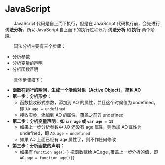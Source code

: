 # JavaScript

　　JavaScript 代码是自上而下执行，但是在 JavaScript 代码执行前，会先进行 **词法分析**。所以 JavaScript 自上而下的执行过程分为 **词法分析** 和 **执行** 两个阶段。
  
　　词法分析主要有三个步骤：
  * 分析参数
  * 分析变量的声明
  * 分析函数声明

　　具体步骤如下：
  * **函数在运行的瞬间，生成一个活动对象（Active Object），简称 AO**
  * **第一步：分析形参：**
    - 函数接收形式参数，添加到 AO 的属性，并且这个时候值为 undefined，即 `AO.age = undefined`
    - 接收实参，添加到 AO 的属性，覆盖之前的 undefined
  * **第二步：分析变量声明：如 `var age` 或 `var age = 18`**
    - 如果上一步分析参数中 AO 还没有 age 属性，则添加 AO 属性为 undefined，即 `AO.age = undefined`
    - 如果 AO 上面已经有 age 属性了，则不作任何修改
  * **第三步：分析函数的声明：**
    - 如果有 `function age(){}` 把函数赋给 AO.age ,覆盖上一步分析的值，即 `AO.age = function age(){}`
